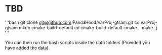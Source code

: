 # TBD

'''bash
git clone git@github.com:PandaHood/varProj-gtsam.git
cd varProj-gtsam 
mkdir cmake-build-default
cd cmake-build-default
cmake ..
make -j
'''

You can then run the bash scripts inside the data folders (Provided you have added the data).

